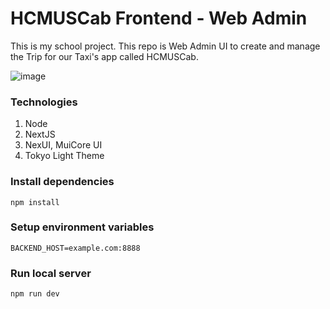 # HCMUSCab Frontend - Web Admin

This is my school project. This repo is Web Admin UI to create and manage the Trip for our Taxi's app called HCMUSCab.

![image](/22850034-asd-admin-fe/screenshots/demo.png)

### Technologies

1. Node
2. NextJS
3. NexUI, MuiCore UI
4. Tokyo Light Theme

### Install dependencies

```
npm install
```

### Setup environment variables

```
BACKEND_HOST=example.com:8888
```

### Run local server

```
npm run dev
```

